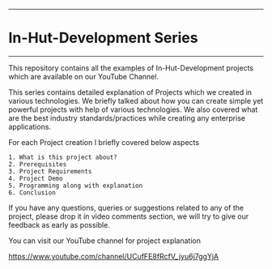 -----------------------------
# In-Hut-Development Series
-----------------------------

This repository contains all the examples of In-Hut-Development projects which are available on our YouTube Channel.

This series contains detailed explanation of Projects which we created in various technologies. We briefly talked about how you can create simple yet powerful projects with help of various technologies. We also covered what are the best industry standards/practices while creating any enterprise applications.

For each Project creation I briefly covered below aspects

	1. What is this project about?
	2. Prerequisites
	3. Project Requirements
	4. Project Demo
	5. Programming along with explanation
	6. Conclusion

If you have any questions, queries or suggestions related to any of the project, please drop it in video comments section, we will try to give our feedback as early as possible.

You can visit our YouTube channel for project explanation

https://www.youtube.com/channel/UCufFE8fRcfV_jyu6j7ggYjA
